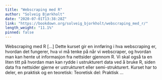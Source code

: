 ```yaml
---
title: "Webscraping med R"
author: "Solveig Bjørkholt"
date: "2020-07-01T13:38:28Z"
link: "https://bookdown.org/solveig_bjorkholt/webscraping_med_r/"
length_weight: "11.1%"
pinned: false
---
```


Webscraping med R [...] Dette kurset gir en innføring i hva webscraping er, hvordan det fungerer, hva vi må tenke på når vi webscraper, og hvordan man kan hente ut informasjon fra nettsider gjennom R. Vi skal også ta en liten titt på hvordan man kan rydde i ustrukturert data ved å bruke R, siden data fra nettsider gjerne er ustrukturert eller semi-strukturert. Kurset har to deler, en praktisk og en teoretisk: Teoretisk del: Praktisk ...
